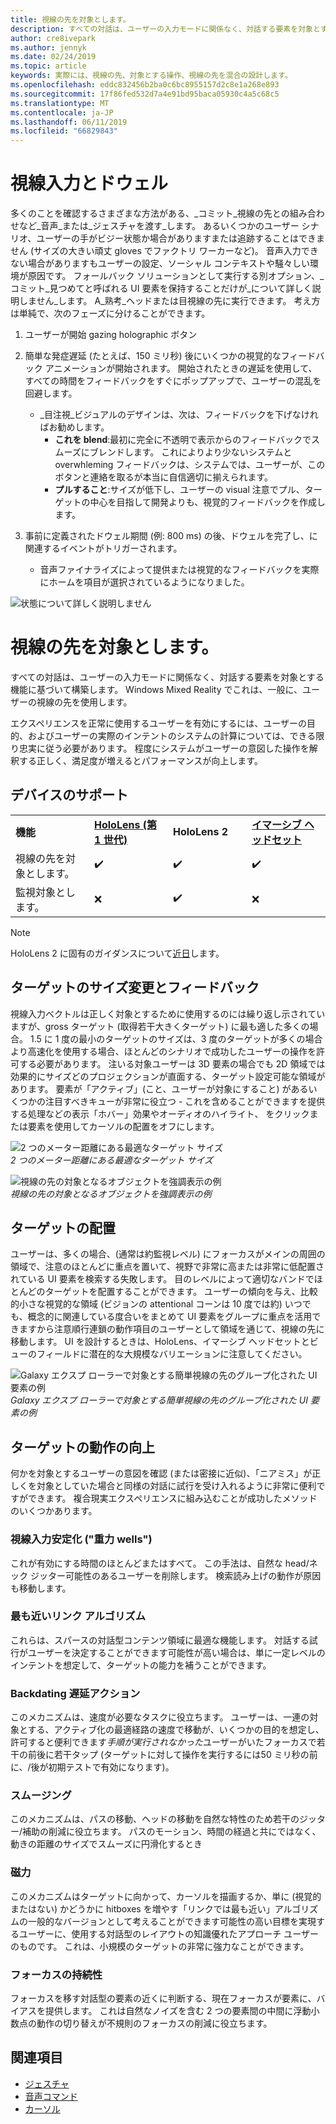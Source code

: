```yaml
---
title: 視線の先を対象とします。
description: すべての対話は、ユーザーの入力モードに関係なく、対話する要素を対象とする機能に基づいて構築します。
author: cre8ivepark
ms.author: jennyk
ms.date: 02/24/2019
ms.topic: article
keywords: 実際には、視線の先、対象とする操作、視線の先を混合の設計します。
ms.openlocfilehash: eddc832456b2ba0c6bc8955157d2c8e1a268e893
ms.sourcegitcommit: 17f86fed532d7a4e91bd95baca05930c4a5c68c5
ms.translationtype: MT
ms.contentlocale: ja-JP
ms.lasthandoff: 06/11/2019
ms.locfileid: "66829843"
---
```

# <a name="gaze-and-dwell"></a>視線入力とドウェル
多くのことを確認するさまざまな方法がある、_コミット_視線の先との組み合わせなど_音声_または_ジェスチャを渡す_します。
あるいくつかのユーザー シナリオ、ユーザーの手がビジー状態か場合がありますまたは追跡することはできません (サイズの大きい頑丈 gloves でファクトリ ワーカーなど)。 音声入力できない場合がありますもユーザーの設定、ソーシャル コンテキストや騒々しい環境が原因です。
フォールバック ソリューションとして実行する別オプション、_コミット_見つめてと呼ばれる UI 要素を保持することだけが_について詳しく説明しません_します。
A_熟考_ヘッドまたは目視線の先に実行できます。 考え方は単純で、次のフェーズに分けることができます。 
1. ユーザーが開始 gazing holographic ボタン

2. 簡単な発症遅延 (たとえば、150 ミリ秒) 後にいくつかの視覚的なフィードバック アニメーションが開始されます。 開始されたときの遅延を使用して、すべての時間をフィードバックをすぐにポップアップで、ユーザーの混乱を回避します。
    - _目注視_ビジュアルのデザインは、次は、フィードバックを下げなければお勧めします。
      - **これを blend**:最初に完全に不透明で表示からのフィードバックでスムーズにブレンドします。 これによりより少ないシステムと overwhleming フィードバックは、システムでは、ユーザーが、このボタンと連絡を取るが本当に自信適切に揃えられます。
      - **プルすること**:サイズが低下し、ユーザーの visual 注意でプル、ターゲットの中心を目指して開発よりも、視覚的フィードバックを作成します。 

3. 事前に定義されたドウェル期間 (例: 800 ms) の後、ドウェルを完了し、に関連するイベントがトリガーされます。
    - 音声ファイナライズによって提供または視覚的なフィードバックを実際にホームを項目が選択されているようになりました。

![状態について詳しく説明しません](images/eyes_dwellstate_recommendation.png)


# <a name="gaze-targeting"></a>視線の先を対象とします。

すべての対話は、ユーザーの入力モードに関係なく、対話する要素を対象とする機能に基づいて構築します。 Windows Mixed Reality でこれは、一般に、ユーザーの視線の先を使用します。

エクスペリエンスを正常に使用するユーザーを有効にするには、ユーザーの目的、およびユーザーの実際のインテントのシステムの計算については、できる限り忠実に従う必要があります。 程度にシステムがユーザーの意図した操作を解釈する正しく、満足度が増えるとパフォーマンスが向上します。

## <a name="device-support"></a>デバイスのサポート

<table>
    <colgroup>
    <col width="25%" />
    <col width="25%" />
    <col width="25%" />
    <col width="25%" />
    </colgroup>
    <tr>
        <td><strong>機能</strong></td>
        <td><a href="hololens-hardware-details.md"><strong>HoloLens (第 1 世代)</strong></a></td>
        <td><strong>HoloLens 2</strong></td>
        <td><a href="immersive-headset-hardware-details.md"><strong>イマーシブ ヘッドセット</strong></a></td>
    </tr>
     <tr>
        <td>視線の先を対象とします。</td>
        <td>✔️</td>
        <td>✔️</td>
        <td>✔️</td>
    </tr>
     <tr>
        <td>監視対象とします。</td>
        <td>❌</td>
        <td>✔️</td>
        <td>❌</td>
    </tr>
</table>

> [!NOTE]
> HoloLens 2 に固有のガイダンスについて[近日](index.md)します。

## <a name="target-sizing-and-feedback"></a>ターゲットのサイズ変更とフィードバック

視線入力ベクトルは正しく対象とするために使用するのには繰り返し示されていますが、gross ターゲット (取得若干大きくターゲット) に最も適した多くの場合。 1.5 に 1 度の最小のターゲットのサイズは、3 度のターゲットが多くの場合より高速化を使用する場合、ほとんどのシナリオで成功したユーザーの操作を許可する必要があります。 注いる対象ユーザーは 3D 要素の場合でも 2D 領域では効果的にサイズどのプロジェクションが直面する、ターゲット設定可能な領域があります。 要素が「アクティブ」(こと、ユーザーが対象にすること) があるいくつかの注目すべきキューが非常に役立つ - これを含めることができますを提供する処理などの表示「ホバー」効果やオーディオのハイライト、 をクリックまたは要素を使用してカーソルの配置をオフにします。

![2 つのメーター距離にある最適なターゲット サイズ](images/gazetargeting-size-1000px.jpg)<br>
*2 つのメーター距離にある最適なターゲット サイズ*

![視線の先の対象となるオブジェクトを強調表示の例](images/gazetargeting-highlighting-640px.jpg)<br>
*視線の先の対象となるオブジェクトを強調表示の例*

## <a name="target-placement"></a>ターゲットの配置

ユーザーは、多くの場合、(通常は約監視レベル) にフォーカスがメインの周囲の領域で、注意のほとんどに重点を置いて、視野で非常に高または非常に低配置されている UI 要素を検索する失敗します。 目のレベルによって適切なバンドでほとんどのターゲットを配置することができます。 ユーザーの傾向を与え、比較的小さな視覚的な領域 (ビジョンの attentional コーンは 10 度では約) いつでも、概念的に関連している度合いをまとめて UI 要素をグループに重点を活用できますから注意順行連鎖の動作項目のユーザーとして領域を通じて、視線の先に移動します。 UI を設計するときは、HoloLens、イマーシブ ヘッドセットとビューのフィールドに潜在的な大規模なバリエーションに注意してください。

![Galaxy エクスプ ローラーで対象とする簡単視線の先のグループ化された UI 要素の例](images/gazetargeting-grouping-1000px.jpg)<br>
*Galaxy エクスプ ローラーで対象とする簡単視線の先のグループ化された UI 要素の例*

## <a name="improving-targeting-behaviors"></a>ターゲットの動作の向上

何かを対象とするユーザーの意図を確認 (または密接に近似)、「ニアミス」が正しくを対象としていた場合と同様の対話に試行を受け入れるように非常に便利ですができます。 複合現実エクスペリエンスに組み込むことが成功したメソッドのいくつかあります。

### <a name="gaze-stabilization-gravity-wells"></a>視線入力安定化 ("重力 wells")

これが有効にする時間のほとんどまたはすべて。 この手法は、自然な head/ネック ジッター可能性のあるユーザーを削除します。 検索読み上げの動作が原因も移動します。

### <a name="closest-link-algorithms"></a>最も近いリンク アルゴリズム

これらは、スパースの対話型コンテンツ領域に最適な機能します。 対話する試行がユーザーを決定することができます可能性が高い場合は、単に一定レベルのインテントを想定して、ターゲットの能力を補うことができます。

### <a name="backdatingpostdating-actions"></a>Backdating 遅延アクション

このメカニズムは、速度が必要なタスクに役立ちます。 ユーザーは、一連の対象とする、アクティブ化の最適経路の速度で移動が、いくつかの目的を想定し、許可すると便利できます*手順が実行されなかった*ユーザーがいたフォーカスで若干の前後に若干タップ (ターゲットに対して操作を実行するには50 ミリ秒の前に、/後が初期テストで有効になります)。

### <a name="smoothing"></a>スムージング

このメカニズムは、パスの移動、ヘッドの移動を自然な特性のため若干のジッター/補助の削減に役立ちます。 パスのモーション、時間の経過と共にではなく、動きの距離のサイズでスムーズに円滑化するとき

### <a name="magnetism"></a>磁力

このメカニズムはターゲットに向かって、カーソルを描画するか、単に (視覚的またはない) かどうかに hitboxes を増やす「リンクでは最も近い」アルゴリズムの一般的なバージョンとして考えることができます可能性の高い目標を実現するユーザーに、使用する対話型のレイアウトの知識優れたアプローチ ユーザーのものです。 これは、小規模のターゲットの非常に強力なことができます。

### <a name="focus-stickiness"></a>フォーカスの持続性

フォーカスを移す対話型の要素の近くに判断する、現在フォーカスが要素に、バイアスを提供します。 これは自然なノイズを含む 2 つの要素間の中間に浮動小数点の動作の切り替えが不規則のフォーカスの削減に役立ちます。

## <a name="see-also"></a>関連項目
* [ジェスチャ](gestures.md)
* [音声コマンド](voice-design.md)
* [カーソル](cursors.md)
